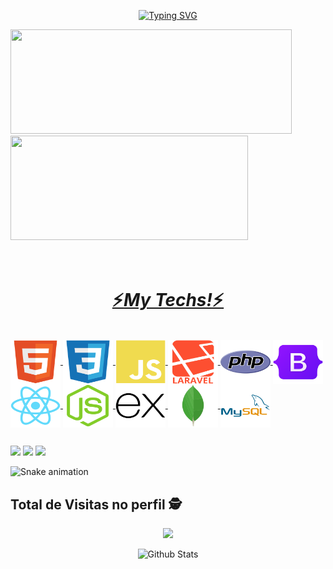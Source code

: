 <p align="center">
<a href="https://git.io/typing-svg"><img src="https://readme-typing-svg.demolab.com?font=Caveat&weight=600&size=35&duration=3500&pause=1000&color=61D9FA&repeat=false&width=350&height=80&lines=Salve+!+%2C+Iago+Mac%C3%AAdo+aqui++;Bem-vindo(a)+ao+meu+perfil" alt="Typing SVG" /></a>
</p>
 
 <div>
  <a href="https://github.com/Iag0ow">
        <img  height="167em" width="450em"  src="https://github-readme-stats.vercel.app/api?username=Iag0ow&show_icons=true&theme=react&border_color=61dafb&hide_border=true" />
   <img height="167em" width="380em" src="https://github-readme-stats.vercel.app/api/top-langs/?username=Iag0ow&hide=c%23,powershell,Mathematica,Ruby,Objective-C,Objective-C%2b%2b,Cuda&title_color=61dafb&text_color=ffffff&icon_color=61dafb&bg_color=20232a&langs_count=8&layout=compact&border_color=61dafb&hide_border=true" />
</div>
  </br>
   </br>
</hr>
  
</p>

 
 
  <h1 align='center'>⚡️<i>My Techs!</i>⚡️</h1>
<div style="display: inline_block"><br>
  <img align="center" alt="icon-HTML" height="70" width="80" src="https://raw.githubusercontent.com/devicons/devicon/master/icons/html5/html5-original.svg">
  <img align="center" alt="icon-CSS" height="70" width="80" src="https://github.com/devicons/devicon/blob/master/icons/css3/css3-original.svg">
  <img align="center" alt="icon-Js" height="70" width="80" src="https://raw.githubusercontent.com/devicons/devicon/master/icons/javascript/javascript-plain.svg">
  <img align="center" alt="Laravel" height="70" width="80" src="https://raw.githubusercontent.com/devicons/devicon/master/icons/laravel/laravel-plain-wordmark.svg">
  <img align="center" alt="PHP" height="70" width="80" src="https://raw.githubusercontent.com/devicons/devicon/master/icons/php/php-original.svg">
  <img align="center" alt="BootsTrap" height="70" width="80" src="https://raw.githubusercontent.com/devicons/devicon/master/icons/bootstrap/bootstrap-original.svg">
  <img align="center" alt="React" height="70" width="80" src="https://raw.githubusercontent.com/devicons/devicon/master/icons/react/react-original.svg">
  <img align="center" alt="NodeJS" height="70" width="80" src="https://raw.githubusercontent.com/devicons/devicon/master/icons/nodejs/nodejs-original.svg">
  <img align="center" alt="ExpressJS" height="70" width="80" src="https://raw.githubusercontent.com/devicons/devicon/master/icons/express/express-original.svg">
  <img align="center" alt="MongoDB" height="70" width="80" src="https://raw.githubusercontent.com/devicons/devicon/master/icons/mongodb/mongodb-original.svg">
  <img align="center" alt="MySql" height="70" width="80" src="https://raw.githubusercontent.com/devicons/devicon/master/icons/mysql/mysql-original-wordmark.svg">

 </br>
 
</div>
  
  ##
   
<div> 
  <a href="https://instagram.com/iagomacedo0" target="_blank"><img src="https://img.shields.io/badge/-Instagram-%23E4405F?style=for-the-badge&logo=instagram&logoColor=white" target="_blank"></a>
 <a href="https://discord.com/users/243437977903169536" target="_blank"><img src="https://img.shields.io/badge/Discord-7289DA?style=for-the-badge&logo=discord&logoColor=white" target="_blank"></a> 
 <a href="https://www.linkedin.com/in/iago-mac%C3%AAdo-471b00219/" target="_blank"><img src="https://img.shields.io/badge/-LinkedIn-%230077B5?style=for-the-badge&logo=linkedin&logoColor=white" target="_blank">
</a> 

  ![Snake animation](https://user-images.githubusercontent.com/90112622/184540935-3e9594e9-bbb8-4db4-99c7-589691802f0b.svg)
 
</div>
 
 ## Total de Visitas no perfil :detective: <br>
 <p align="center"> 
   <img alingn="center" src="https://profile-counter.glitch.me/Iag0ow/count.svg" />
 </p>

</p>
<p align="center">
        <img src="https://raw.githubusercontent.com/mayhemantt/mayhemantt/Update/svg/Bottom.svg" alt="Github Stats" />
</p>
